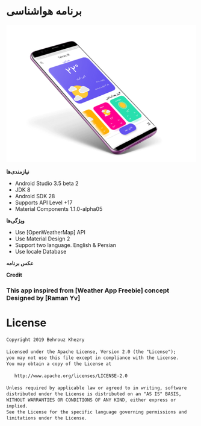 # برنامه هواشناسی

<p align="center"><img src="assets/screenshot-1-fa.png" /></p>

**نیازمندی‌ها**
- Android Studio 3.5 beta 2
- JDK 8
- Android SDK 28
- Supports API Level +17
- Material Components 1.1.0-alpha05

**ویژگی‌ها**
- Use [OpenWeatherMap] API
- Use Material Design 2
- Support two language. English & Persian
- Use locale Database

**عکس برنامه**



**Credit**

### This app inspired from [Weather App Freebie] concept Designed by [Raman Yv] 

# License

    Copyright 2019 Behrouz Khezry

    Licensed under the Apache License, Version 2.0 (the "License");
    you may not use this file except in compliance with the License.
    You may obtain a copy of the License at

       http://www.apache.org/licenses/LICENSE-2.0

    Unless required by applicable law or agreed to in writing, software
    distributed under the License is distributed on an "AS IS" BASIS,
    WITHOUT WARRANTIES OR CONDITIONS OF ANY KIND, either express or implied.
    See the License for the specific language governing permissions and
    limitations under the License.
    
